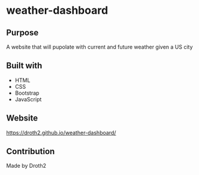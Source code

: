 # weather-dashboard

## Purpose
A website that will pupolate with current and future weather given a US city

## Built with
* HTML
* CSS
* Bootstrap
* JavaScript

## Website
https://droth2.github.io/weather-dashboard/

## Contribution
Made by Droth2